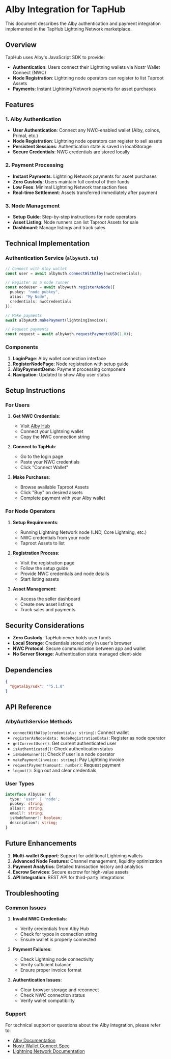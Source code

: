 # Alby Integration for TapHub

This document describes the Alby authentication and payment integration implemented in the TapHub Lightning Network marketplace.

## Overview

TapHub uses Alby's JavaScript SDK to provide:
- **Authentication**: Users connect their Lightning wallets via Nostr Wallet Connect (NWC)
- **Node Registration**: Lightning node operators can register to list Taproot Assets
- **Payments**: Instant Lightning Network payments for asset purchases

## Features

### 1. Alby Authentication
- **User Authentication**: Connect any NWC-enabled wallet (Alby, coinos, Primal, etc.)
- **Node Registration**: Lightning node operators can register to sell assets
- **Persistent Sessions**: Authentication state is saved in localStorage
- **Secure Credentials**: NWC credentials are stored locally

### 2. Payment Processing
- **Instant Payments**: Lightning Network payments for asset purchases
- **Zero Custody**: Users maintain full control of their funds
- **Low Fees**: Minimal Lightning Network transaction fees
- **Real-time Settlement**: Assets transferred immediately after payment

### 3. Node Management
- **Setup Guide**: Step-by-step instructions for node operators
- **Asset Listing**: Node runners can list Taproot Assets for sale
- **Dashboard**: Manage listings and track sales

## Technical Implementation

### Authentication Service (`albyAuth.ts`)

```typescript
// Connect with Alby wallet
const user = await albyAuth.connectWithAlby(nwcCredentials);

// Register as a node runner
const nodeUser = await albyAuth.registerAsNode({
  pubkey: "node_pubkey",
  alias: "My Node",
  credentials: nwcCredentials
});

// Make payments
await albyAuth.makePayment(lightningInvoice);

// Request payments
const request = await albyAuth.requestPayment(USD(1.0));
```

### Components

1. **LoginPage**: Alby wallet connection interface
2. **RegisterNodePage**: Node registration with setup guide
3. **AlbyPaymentDemo**: Payment processing component
4. **Navigation**: Updated to show Alby user status

## Setup Instructions

### For Users

1. **Get NWC Credentials**:
   - Visit [Alby Hub](https://nwc.getalby.com/)
   - Connect your Lightning wallet
   - Copy the NWC connection string

2. **Connect to TapHub**:
   - Go to the login page
   - Paste your NWC credentials
   - Click "Connect Wallet"

3. **Make Purchases**:
   - Browse available Taproot Assets
   - Click "Buy" on desired assets
   - Complete payment with your Alby wallet

### For Node Operators

1. **Setup Requirements**:
   - Running Lightning Network node (LND, Core Lightning, etc.)
   - NWC credentials from your node
   - Taproot Assets to list

2. **Registration Process**:
   - Visit the registration page
   - Follow the setup guide
   - Provide NWC credentials and node details
   - Start listing assets

3. **Asset Management**:
   - Access the seller dashboard
   - Create new asset listings
   - Track sales and payments

## Security Considerations

- **Zero Custody**: TapHub never holds user funds
- **Local Storage**: Credentials stored only in user's browser
- **NWC Protocol**: Secure communication between app and wallet
- **No Server Storage**: Authentication state managed client-side

## Dependencies

```json
{
  "@getalby/sdk": "^5.1.0"
}
```

## API Reference

### AlbyAuthService Methods

- `connectWithAlby(credentials: string)`: Connect wallet
- `registerAsNode(data: NodeRegistrationData)`: Register as node operator
- `getCurrentUser()`: Get current authenticated user
- `isAuthenticated()`: Check authentication status
- `isNodeRunner()`: Check if user is a node operator
- `makePayment(invoice: string)`: Pay Lightning invoice
- `requestPayment(amount: number)`: Request payment
- `logout()`: Sign out and clear credentials

### User Types

```typescript
interface AlbyUser {
  type: 'user' | 'node';
  pubkey: string;
  alias?: string;
  email?: string;
  isNodeRunner?: boolean;
  description?: string;
}
```

## Future Enhancements

1. **Multi-wallet Support**: Support for additional Lightning wallets
2. **Advanced Node Features**: Channel management, liquidity optimization
3. **Payment Analytics**: Detailed transaction history and analytics
4. **Escrow Services**: Secure escrow for high-value assets
5. **API Integration**: REST API for third-party integrations

## Troubleshooting

### Common Issues

1. **Invalid NWC Credentials**:
   - Verify credentials from Alby Hub
   - Check for typos in connection string
   - Ensure wallet is properly connected

2. **Payment Failures**:
   - Check Lightning node connectivity
   - Verify sufficient balance
   - Ensure proper invoice format

3. **Authentication Issues**:
   - Clear browser storage and reconnect
   - Check NWC connection status
   - Verify wallet compatibility

### Support

For technical support or questions about the Alby integration, please refer to:
- [Alby Documentation](https://docs.getalby.com/)
- [Nostr Wallet Connect Spec](https://github.com/nostr-protocol/nips/blob/master/47.md)
- [Lightning Network Documentation](https://docs.lightning.engineering/) 